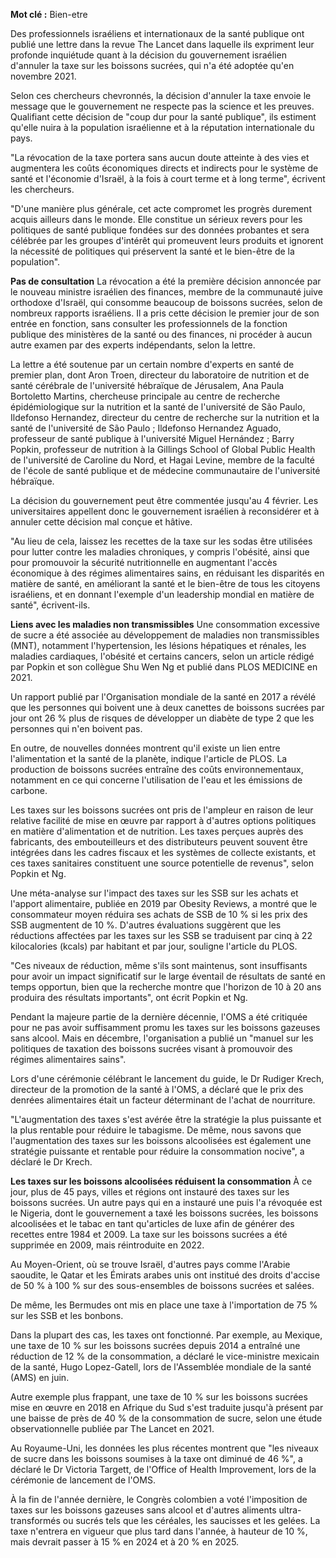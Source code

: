 **Mot clé :** Bien-etre

Des professionnels israéliens et internationaux de la santé publique ont publié une lettre dans la revue The Lancet dans laquelle ils expriment leur profonde inquiétude quant à la décision du gouvernement israélien d'annuler la taxe sur les boissons sucrées, qui n'a été adoptée qu'en novembre 2021.

Selon ces chercheurs chevronnés, la décision d'annuler la taxe envoie le message que le gouvernement ne respecte pas la science et les preuves. Qualifiant cette décision de "coup dur pour la santé publique", ils estiment qu'elle nuira à la population israélienne et à la réputation internationale du pays.

"La révocation de la taxe portera sans aucun doute atteinte à des vies et augmentera les coûts économiques directs et indirects pour le système de santé et l'économie d'Israël, à la fois à court terme et à long terme", écrivent les chercheurs.

"D'une manière plus générale, cet acte compromet les progrès durement acquis ailleurs dans le monde. Elle constitue un sérieux revers pour les politiques de santé publique fondées sur des données probantes et sera célébrée par les groupes d'intérêt qui promeuvent leurs produits et ignorent la nécessité de politiques qui préservent la santé et le bien-être de la population".

**Pas de consultation**
La révocation a été la première décision annoncée par le nouveau ministre israélien des finances, membre de la communauté juive orthodoxe d'Israël, qui consomme beaucoup de boissons sucrées, selon de nombreux rapports israéliens. Il a pris cette décision le premier jour de son entrée en fonction, sans consulter les professionnels de la fonction publique des ministères de la santé ou des finances, ni procéder à aucun autre examen par des experts indépendants, selon la lettre.

La lettre a été soutenue par un certain nombre d'experts en santé de premier plan, dont Aron Troen, directeur du laboratoire de nutrition et de santé cérébrale de l'université hébraïque de Jérusalem, Ana Paula Bortoletto Martins, chercheuse principale au centre de recherche épidémiologique sur la nutrition et la santé de l'université de São Paulo, Ildefonso Hernandez, directeur du centre de recherche sur la nutrition et la santé de l'université de São Paulo ; Ildefonso Hernandez Aguado, professeur de santé publique à l'université Miguel Hernández ; Barry Popkin, professeur de nutrition à la Gillings School of Global Public Health de l'université de Caroline du Nord, et Hagai Levine, membre de la faculté de l'école de santé publique et de médecine communautaire de l'université hébraïque. 

La décision du gouvernement peut être commentée jusqu'au 4 février. Les universitaires appellent donc le gouvernement israélien à reconsidérer et à annuler cette décision mal conçue et hâtive. 

"Au lieu de cela, laissez les recettes de la taxe sur les sodas être utilisées pour lutter contre les maladies chroniques, y compris l'obésité, ainsi que pour promouvoir la sécurité nutritionnelle en augmentant l'accès économique à des régimes alimentaires sains, en réduisant les disparités en matière de santé, en améliorant la santé et le bien-être de tous les citoyens israéliens, et en donnant l'exemple d'un leadership mondial en matière de santé", écrivent-ils.

**Liens avec les maladies non transmissibles**
Une consommation excessive de sucre a été associée au développement de maladies non transmissibles (MNT), notamment l'hypertension, les lésions hépatiques et rénales, les maladies cardiaques, l'obésité et certains cancers, selon un article rédigé par Popkin et son collègue Shu Wen Ng et publié dans PLOS MEDICINE en 2021. 

Un rapport publié par l'Organisation mondiale de la santé en 2017 a révélé que les personnes qui boivent une à deux canettes de boissons sucrées par jour ont 26 % plus de risques de développer un diabète de type 2 que les personnes qui n'en boivent pas.  

En outre, de nouvelles données montrent qu'il existe un lien entre l'alimentation et la santé de la planète, indique l'article de PLOS. La production de boissons sucrées entraîne des coûts environnementaux, notamment en ce qui concerne l'utilisation de l'eau et les émissions de carbone.

Les taxes sur les boissons sucrées ont pris de l'ampleur en raison de leur relative facilité de mise en œuvre par rapport à d'autres options politiques en matière d'alimentation et de nutrition. Les taxes perçues auprès des fabricants, des embouteilleurs et des distributeurs peuvent souvent être intégrées dans les cadres fiscaux et les systèmes de collecte existants, et ces taxes sanitaires constituent une source potentielle de revenus", selon Popkin et Ng. 

Une méta-analyse sur l'impact des taxes sur les SSB sur les achats et l'apport alimentaire, publiée en 2019 par Obesity Reviews, a montré que le consommateur moyen réduira ses achats de SSB de 10 % si les prix des SSB augmentent de 10 %. D'autres évaluations suggèrent que les réductions affectées par les taxes sur les SSB se traduisent par cinq à 22 kilocalories (kcals) par habitant et par jour, souligne l'article du PLOS. 

"Ces niveaux de réduction, même s'ils sont maintenus, sont insuffisants pour avoir un impact significatif sur le large éventail de résultats de santé en temps opportun, bien que la recherche montre que l'horizon de 10 à 20 ans produira des résultats importants", ont écrit Popkin et Ng. 

Pendant la majeure partie de la dernière décennie, l'OMS a été critiquée pour ne pas avoir suffisamment promu les taxes sur les boissons gazeuses sans alcool. Mais en décembre, l'organisation a publié un "manuel sur les politiques de taxation des boissons sucrées visant à promouvoir des régimes alimentaires sains".  

Lors d'une cérémonie célébrant le lancement du guide, le Dr Rudiger Krech, directeur de la promotion de la santé à l'OMS, a déclaré que le prix des denrées alimentaires était un facteur déterminant de l'achat de nourriture. 

"L'augmentation des taxes s'est avérée être la stratégie la plus puissante et la plus rentable pour réduire le tabagisme. De même, nous savons que l'augmentation des taxes sur les boissons alcoolisées est également une stratégie puissante et rentable pour réduire la consommation nocive", a déclaré le Dr Krech.

**Les taxes sur les boissons alcoolisées réduisent la consommation**
À ce jour, plus de 45 pays, villes et régions ont instauré des taxes sur les boissons sucrées. Un autre pays qui en a instauré une puis l'a révoquée est le Nigeria, dont le gouvernement a taxé les boissons sucrées, les boissons alcoolisées et le tabac en tant qu'articles de luxe afin de générer des recettes entre 1984 et 2009. La taxe sur les boissons sucrées a été supprimée en 2009, mais réintroduite en 2022. 

Au Moyen-Orient, où se trouve Israël, d'autres pays comme l'Arabie saoudite, le Qatar et les Émirats arabes unis ont institué des droits d'accise de 50 % à 100 % sur des sous-ensembles de boissons sucrées et salées.

De même, les Bermudes ont mis en place une taxe à l'importation de 75 % sur les SSB et les bonbons.

Dans la plupart des cas, les taxes ont fonctionné. Par exemple, au Mexique, une taxe de 10 % sur les boissons sucrées depuis 2014 a entraîné une réduction de 12 % de la consommation, a déclaré le vice-ministre mexicain de la santé, Hugo Lopez-Gatell, lors de l'Assemblée mondiale de la santé (AMS) en juin. 

Autre exemple plus frappant, une taxe de 10 % sur les boissons sucrées mise en œuvre en 2018 en Afrique du Sud s'est traduite jusqu'à présent par une baisse de près de 40 % de la consommation de sucre, selon une étude observationnelle publiée par The Lancet en 2021.

Au Royaume-Uni, les données les plus récentes montrent que "les niveaux de sucre dans les boissons soumises à la taxe ont diminué de 46 %", a déclaré le Dr Victoria Targett, de l'Office of Health Improvement, lors de la cérémonie de lancement de l'OMS.

À la fin de l'année dernière, le Congrès colombien a voté l'imposition de taxes sur les boissons gazeuses sans alcool et d'autres aliments ultra-transformés ou sucrés tels que les céréales, les saucisses et les gelées. La taxe n'entrera en vigueur que plus tard dans l'année, à hauteur de 10 %, mais devrait passer à 15 % en 2024 et à 20 % en 2025.